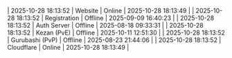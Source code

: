 | 2025-10-28 18:13:52 | Website | Online | 2025-10-28 18:13:49 |
| 2025-10-28 18:13:52 | Registration | Offline | 2025-09-09 16:40:23 |
| 2025-10-28 18:13:52 | Auth Server | Offline | 2025-08-18 09:33:31 |
| 2025-10-28 18:13:52 | Kezan (PvE) | Offline | 2025-10-11 12:51:30 |
| 2025-10-28 18:13:52 | Gurubashi (PvP) | Offline | 2025-08-23 21:44:06 |
| 2025-10-28 18:13:52 | Cloudflare | Online | 2025-10-28 18:13:49 |

